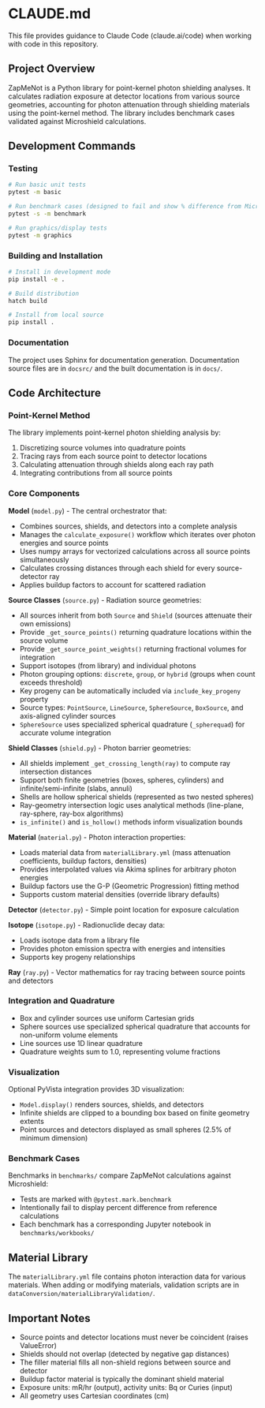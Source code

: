 # CLAUDE.md

This file provides guidance to Claude Code (claude.ai/code) when working with code in this repository.

## Project Overview

ZapMeNot is a Python library for point-kernel photon shielding analyses. It calculates radiation exposure at detector locations from various source geometries, accounting for photon attenuation through shielding materials using the point-kernel method. The library includes benchmark cases validated against Microshield calculations.

## Development Commands

### Testing
```bash
# Run basic unit tests
pytest -m basic

# Run benchmark cases (designed to fail and show % difference from Microshield)
pytest -s -m benchmark

# Run graphics/display tests
pytest -m graphics
```

### Building and Installation
```bash
# Install in development mode
pip install -e .

# Build distribution
hatch build

# Install from local source
pip install .
```

### Documentation
The project uses Sphinx for documentation generation. Documentation source files are in `docsrc/` and the built documentation is in `docs/`.

## Code Architecture

### Point-Kernel Method
The library implements point-kernel photon shielding analysis by:
1. Discretizing source volumes into quadrature points
2. Tracing rays from each source point to detector locations
3. Calculating attenuation through shields along each ray path
4. Integrating contributions from all source points

### Core Components

**Model** (`model.py`) - The central orchestrator that:
- Combines sources, shields, and detectors into a complete analysis
- Manages the `calculate_exposure()` workflow which iterates over photon energies and source points
- Uses numpy arrays for vectorized calculations across all source points simultaneously
- Calculates crossing distances through each shield for every source-detector ray
- Applies buildup factors to account for scattered radiation

**Source Classes** (`source.py`) - Radiation source geometries:
- All sources inherit from both `Source` and `Shield` (sources attenuate their own emissions)
- Provide `_get_source_points()` returning quadrature locations within the source volume
- Provide `_get_source_point_weights()` returning fractional volumes for integration
- Support isotopes (from library) and individual photons
- Photon grouping options: `discrete`, `group`, or `hybrid` (groups when count exceeds threshold)
- Key progeny can be automatically included via `include_key_progeny` property
- Source types: `PointSource`, `LineSource`, `SphereSource`, `BoxSource`, and axis-aligned cylinder sources
- `SphereSource` uses specialized spherical quadrature (`_spherequad`) for accurate volume integration

**Shield Classes** (`shield.py`) - Photon barrier geometries:
- All shields implement `_get_crossing_length(ray)` to compute ray intersection distances
- Support both finite geometries (boxes, spheres, cylinders) and infinite/semi-infinite (slabs, annuli)
- Shells are hollow spherical shields (represented as two nested spheres)
- Ray-geometry intersection logic uses analytical methods (line-plane, ray-sphere, ray-box algorithms)
- `is_infinite()` and `is_hollow()` methods inform visualization bounds

**Material** (`material.py`) - Photon interaction properties:
- Loads material data from `materialLibrary.yml` (mass attenuation coefficients, buildup factors, densities)
- Provides interpolated values via Akima splines for arbitrary photon energies
- Buildup factors use the G-P (Geometric Progression) fitting method
- Supports custom material densities (override library defaults)

**Detector** (`detector.py`) - Simple point location for exposure calculation

**Isotope** (`isotope.py`) - Radionuclide decay data:
- Loads isotope data from a library file
- Provides photon emission spectra with energies and intensities
- Supports key progeny relationships

**Ray** (`ray.py`) - Vector mathematics for ray tracing between source points and detectors

### Integration and Quadrature
- Box and cylinder sources use uniform Cartesian grids
- Sphere sources use specialized spherical quadrature that accounts for non-uniform volume elements
- Line sources use 1D linear quadrature
- Quadrature weights sum to 1.0, representing volume fractions

### Visualization
Optional PyVista integration provides 3D visualization:
- `Model.display()` renders sources, shields, and detectors
- Infinite shields are clipped to a bounding box based on finite geometry extents
- Point sources and detectors displayed as small spheres (2.5% of minimum dimension)

### Benchmark Cases
Benchmarks in `benchmarks/` compare ZapMeNot calculations against Microshield:
- Tests are marked with `@pytest.mark.benchmark`
- Intentionally fail to display percent difference from reference calculations
- Each benchmark has a corresponding Jupyter notebook in `benchmarks/workbooks/`

## Material Library
The `materialLibrary.yml` file contains photon interaction data for various materials. When adding or modifying materials, validation scripts are in `dataConversion/materialLibraryValidation/`.

## Important Notes
- Source points and detector locations must never be coincident (raises ValueError)
- Shields should not overlap (detected by negative gap distances)
- The filler material fills all non-shield regions between source and detector
- Buildup factor material is typically the dominant shield material
- Exposure units: mR/hr (output), activity units: Bq or Curies (input)
- All geometry uses Cartesian coordinates (cm)
